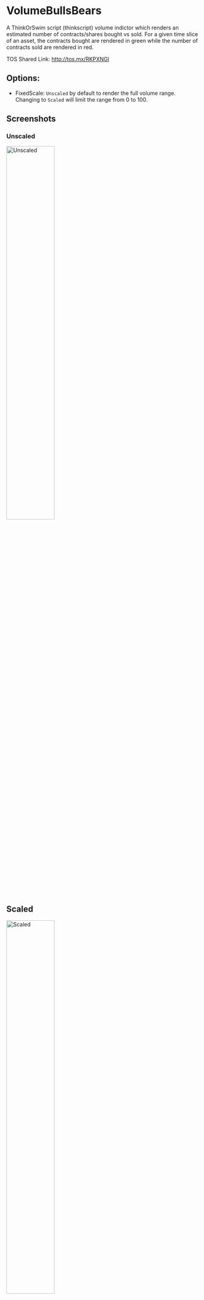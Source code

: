 # VolumeBullsBears

A ThinkOrSwim script (thinkscript) volume indictor which renders an estimated number of contracts/shares bought vs sold. For a given time slice of an asset, the contracts bought are rendered in green while the number of contracts sold are rendered in red.

TOS Shared Link: http://tos.mx/RKPXNGl

## Options:

* FixedScale: `Unscaled` by default to render the full volume range. Changing to `Scaled` will limit the range from 0 to 100.

## Screenshots

### Unscaled

<img alt="Unscaled" src="https://user-images.githubusercontent.com/3299770/86767448-f6622800-c086-11ea-9b2d-28b0b000c183.png" width="50%"/>

## Scaled

<img alt="Scaled" src="https://user-images.githubusercontent.com/3299770/86768313-573e3000-c088-11ea-8753-124793436687.png" width="50%">

